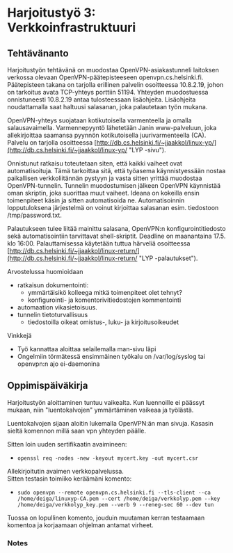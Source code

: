# Harjoitustyö 3: Verkkoinfrastruktuuri #

## Tehtävänanto ##

Harjoitustyön tehtävänä on muodostaa OpenVPN-asiakastunneli laitoksen verkossa olevaan OpenVPN-päätepisteeseen openvpn.cs.helsinki.fi. Päätepisteen takana on tarjolla erillinen palvelin osoitteessa 10.8.2.19, johon on tarkoitus avata TCP-yhteys porttiin 51194. Yhteyden muodostuessa onnistuneesti 10.8.2.19 antaa tulosteessaan lisäohjeita. Lisäohjeita noudattamalla saat haltuusi salasanan, joka palautetaan työn mukana.

OpenVPN-yhteys suojataan kotikutoisella varmenteella ja omalla salausavaimella. Varmennepyyntö lähetetään Janin www-palveluun, joka allekirjoittaa saamansa pyynnön kotikutoisella juurivarmenteella (CA). Palvelu on tarjolla osoitteessa [http://db.cs.helsinki.fi/~jjaakkol/linux-yp/](http://db.cs.helsinki.fi/~jjaakkol/linux-yp/ "LYP -sivu").

Onnistunut ratkaisu toteutetaan siten, että kaikki vaiheet ovat automatisoituja. Tämä tarkoittaa sitä, että työasema käynnistyessään nostaa paikallisen verkkoliitännän pystyyn ja vasta sitten yrittää muodostaa OpenVPN-tunnelin. Tunnelin muodostumisen jälkeen OpenVPN käynnistää oman skriptin, joka suorittaa muut vaiheet. Ideana on kokeilla ensin toimenpiteet käsin ja sitten automatisoida ne. Automatisoinnin lopputuloksena järjestelmä on voinut kirjoittaa salasanan esim. tiedostoon /tmp/password.txt.

Palautukseen tulee liitää mainittu salasana, OpenVPN:n konfigurointitiedosto sekä automatisointiin tarvittavat shell-skriptit. Deadline on maanantaina 17.5. klo 16:00. Palauttamisessa käytetään tuttua härveliä osoitteessa [http://db.cs.helsinki.fi/~jjaakkol/linux-return/](http://db.cs.helsinki.fi/~jjaakkol/linux-return/ "LYP -palautukset").

Arvostelussa huomioidaan

*	ratkaisun dokumentointi:
	*	ymmärtäisikö kolleega mitkä toimenpiteet olet tehnyt?
	*	konfigurointi- ja komentorivitiedostojen kommentointi
*	automaation vikasietoisuus.
*	tunnelin tietoturvallisuus
	*	tiedostoilla oikeat omistus-, luku- ja kirjoitusoikeudet

Vinkkejä

*	Työ kannattaa aloittaa selailemalla man-sivu läpi
*	Ongelmiin törmätessä ensimmäinen työkalu on /var/log/syslog tai openvpn:n ajo ei-daemonina


## Oppimispäiväkirja ##


Harjoitustyön aloittaminen tuntuu vaikealta. Kun luennoille ei päässyt mukaan,
niin "luentokalvojen" ymmärtäminen vaikeaa ja työlästä.

Luentokalvojen sijaan aloitin lukemalla OpenVPN:än man sivuja. Kasasin sieltä komennon millä saan vpn yhteyden päälle.

Sitten loin uuden sertifikaatin avaimineen:

*	`openssl req -nodes -new -keyout mycert.key -out mycert.csr`

Allekirjoitutin avaimen verkkopalvelussa.  
Sitten testasin toimiiko keräämäni komento:

* `sudo openvpn --remote openvpn.cs.helsinki.fi --tls-client --ca /home/deiga/linuxyp-CA.pem --cert /home/deiga/verkkolyp.pem --key /home/deiga/verkkolyp_key.pem --verb 9 --reneg-sec 60 --dev tun`

Tuossa on lopullinen komento, jouduin muutaman kerran testaamaan komentoa ja korjaamaan ohjelman antamat virheet.



### Notes ###


